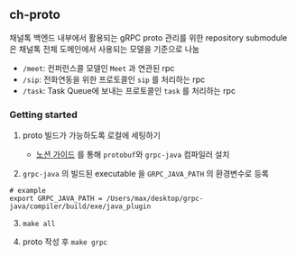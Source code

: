 ## ch-proto

채널톡 백엔드 내부에서 활용되는 gRPC proto 관리를 위한 repository
submodule은 채널톡 전체 도메인에서 사용되는 모델을 기준으로 나눔

- `/meet`: 컨퍼런스콜 모델인 `Meet` 과 연관된 rpc
- `/sip`: 전화연동을 위한 프로토콜인 `sip` 를 처리하는 rpc
- `/task`: Task Queue에 보내는 프로토콜인 `task` 를 처리하는 rpc
### Getting started

1. proto 빌드가 가능하도록 로컬에 세팅하기
   - [노션 가이드](https://www.notion.so/channelio/m1-ch-proto-5e09013c24df46219d28701c35ae22aa) 를 통해 `protobuf`와 `grpc-java` 컴파일러 설치

2. `grpc-java` 의 빌드된 executable 을 `GRPC_JAVA_PATH` 의 환경변수로 등록
  ``` shell
# example
export GRPC_JAVA_PATH = /Users/max/desktop/grpc-java/compiler/build/exe/java_plugin
  ```

3. `make all`

4. proto 작성 후 `make grpc`
